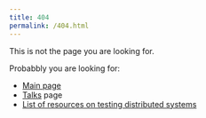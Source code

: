 ```yaml
---
title: 404
permalink: /404.html
---
```


This is not the page you are looking for.

Probabbly you are looking for:
 - [Main page](/)
 - [Talks](talks) page
 - [List of resources on testing distributed systems](testing-distributed-systems)
